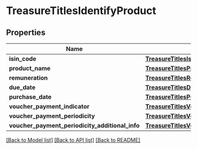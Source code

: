 # TreasureTitlesIdentifyProduct

## Properties
Name | Type | Description | Notes
------------ | ------------- | ------------- | -------------
**isin_code** | [**TreasureTitlesIsinCode**](TreasureTitlesIsinCode.md) |  | 
**product_name** | [**TreasureTitlesProductName**](TreasureTitlesProductName.md) |  | 
**remuneration** | [**TreasureTitlesRemuneration**](TreasureTitlesRemuneration.md) |  | 
**due_date** | [**TreasureTitlesDueDate**](TreasureTitlesDueDate.md) |  | 
**purchase_date** | [**TreasureTitlesPurchaseDate**](TreasureTitlesPurchaseDate.md) |  | 
**voucher_payment_indicator** | [**TreasureTitlesVoucherPaymentIndicator**](TreasureTitlesVoucherPaymentIndicator.md) |  | 
**voucher_payment_periodicity** | [**TreasureTitlesVoucherPaymentPeriodicity**](TreasureTitlesVoucherPaymentPeriodicity.md) |  | [optional] 
**voucher_payment_periodicity_additional_info** | [**TreasureTitlesVoucherPaymentPeriodicityAdditionalInfo**](TreasureTitlesVoucherPaymentPeriodicityAdditionalInfo.md) |  | [optional] 

[[Back to Model list]](../README.md#documentation-for-models) [[Back to API list]](../README.md#documentation-for-api-endpoints) [[Back to README]](../README.md)


